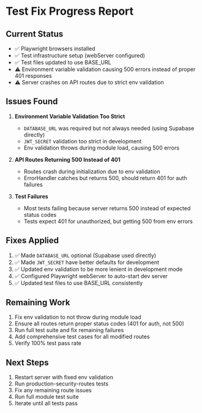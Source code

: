# Test Fix Progress Report

## Current Status
- ✅ Playwright browsers installed
- ✅ Test infrastructure setup (webServer configured)
- ✅ Test files updated to use BASE_URL
- ⚠️ Environment variable validation causing 500 errors instead of proper 401 responses
- ⚠️ Server crashes on API routes due to strict env validation

## Issues Found

1. **Environment Variable Validation Too Strict**
   - `DATABASE_URL` was required but not always needed (using Supabase directly)
   - `JWT_SECRET` validation too strict in development
   - Env validation throws during module load, causing 500 errors

2. **API Routes Returning 500 Instead of 401**
   - Routes crash during initialization due to env validation
   - ErrorHandler catches but returns 500, should return 401 for auth failures

3. **Test Failures**
   - Most tests failing because server returns 500 instead of expected status codes
   - Tests expect 401 for unauthorized, but getting 500 from env errors

## Fixes Applied

1. ✅ Made `DATABASE_URL` optional (Supabase used directly)
2. ✅ Made `JWT_SECRET` have better defaults for development
3. ✅ Updated env validation to be more lenient in development mode
4. ✅ Configured Playwright webServer to auto-start dev server
5. ✅ Updated test files to use BASE_URL consistently

## Remaining Work

1. Fix env validation to not throw during module load
2. Ensure all routes return proper status codes (401 for auth, not 500)
3. Run full test suite and fix remaining failures
4. Add comprehensive test cases for all modified routes
5. Verify 100% test pass rate

## Next Steps
1. Restart server with fixed env validation
2. Run production-security-routes tests
3. Fix any remaining route issues
4. Run full module test suite
5. Iterate until all tests pass

